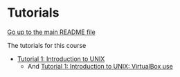 Tutorials
=========

[Go up to the main README file](../README.html)

The tutorials for this course

- [Tutorial 1: Introduction to UNIX](01-intro-unix/index.html)
  - And [Tutorial 1: Introduction to UNIX: VirtualBox use](01-intro-unix/virtual-box.html)